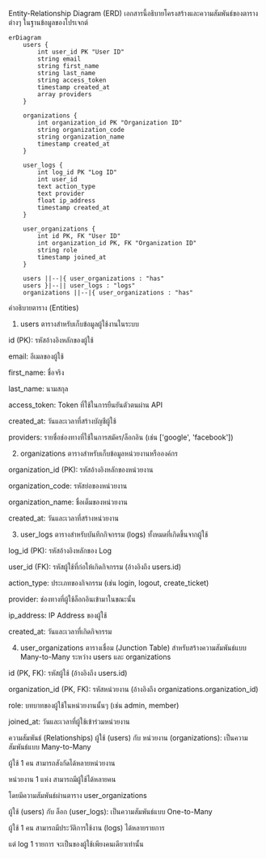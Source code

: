 Entity-Relationship Diagram (ERD)
เอกสารนี้อธิบายโครงสร้างและความสัมพันธ์ของตารางต่างๆ ในฐานข้อมูลของโปรเจกต์

```mermaid
erDiagram
    users {
        int user_id PK "User ID"
        string email
        string first_name
        string last_name
        string access_token
        timestamp created_at
        array providers
    }

    organizations {
        int organization_id PK "Organization ID"
        string organization_code
        string organization_name
        timestamp created_at
    }

    user_logs {
        int log_id PK "Log ID"
        int user_id
        text action_type
        text provider
        float ip_address
        timestamp created_at
    }

    user_organizations {
        int id PK, FK "User ID"
        int organization_id PK, FK "Organization ID"
        string role
        timestamp joined_at
    }

    users ||--|{ user_organizations : "has"
    users }|--|| user_logs : "logs"
    organizations ||--|{ user_organizations : "has"
```

คำอธิบายตาราง (Entities)
1. users
ตารางสำหรับเก็บข้อมูลผู้ใช้งานในระบบ

id (PK): รหัสอ้างอิงหลักของผู้ใช้

email: อีเมลของผู้ใช้

first_name: ชื่อจริง

last_name: นามสกุล

access_token: Token ที่ใช้ในการยืนยันตัวตนผ่าน API

created_at: วันและเวลาที่สร้างบัญชีผู้ใช้

providers: รายชื่อช่องทางที่ใช้ในการสมัคร/ล็อกอิน (เช่น ['google', 'facebook'])

2. organizations
ตารางสำหรับเก็บข้อมูลหน่วยงานหรือองค์กร

organization_id (PK): รหัสอ้างอิงหลักของหน่วยงาน

organization_code: รหัสย่อของหน่วยงาน

organization_name: ชื่อเต็มของหน่วยงาน

created_at: วันและเวลาที่สร้างหน่วยงาน

3. user_logs
ตารางสำหรับบันทึกกิจกรรม (logs) ทั้งหมดที่เกิดขึ้นจากผู้ใช้

log_id (PK): รหัสอ้างอิงหลักของ Log

user_id (FK): รหัสผู้ใช้ที่ก่อให้เกิดกิจกรรม (อ้างอิงถึง users.id)

action_type: ประเภทของกิจกรรม (เช่น login, logout, create_ticket)

provider: ช่องทางที่ผู้ใช้ล็อกอินเข้ามาในขณะนั้น

ip_address: IP Address ของผู้ใช้

created_at: วันและเวลาที่เกิดกิจกรรม

4. user_organizations
ตารางเชื่อม (Junction Table) สำหรับสร้างความสัมพันธ์แบบ Many-to-Many ระหว่าง users และ organizations

id (PK, FK): รหัสผู้ใช้ (อ้างอิงถึง users.id)

organization_id (PK, FK): รหัสหน่วยงาน (อ้างอิงถึง organizations.organization_id)

role: บทบาทของผู้ใช้ในหน่วยงานนั้นๆ (เช่น admin, member)

joined_at: วันและเวลาที่ผู้ใช้เข้าร่วมหน่วยงาน

ความสัมพันธ์ (Relationships)
ผู้ใช้ (users) กับ หน่วยงาน (organizations): เป็นความสัมพันธ์แบบ Many-to-Many

ผู้ใช้ 1 คน สามารถสังกัดได้หลายหน่วยงาน

หน่วยงาน 1 แห่ง สามารถมีผู้ใช้ได้หลายคน

โดยมีความสัมพันธ์ผ่านตาราง user_organizations

ผู้ใช้ (users) กับ ล็อก (user_logs): เป็นความสัมพันธ์แบบ One-to-Many

ผู้ใช้ 1 คน สามารถมีประวัติการใช้งาน (logs) ได้หลายรายการ

แต่ log 1 รายการ จะเป็นของผู้ใช้เพียงคนเดียวเท่านั้น

